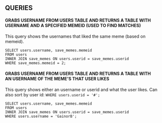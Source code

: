## QUERIES

#### GRABS USERNAME FROM USERS TABLE AND RETURNS A TABLE WITH USERNAME AND A SPECIFIED MEMEID (USED TO FIND MATCHES)
This query shows the usernames that liked the same meme (based on memeid).
````
SELECT users.username, save_memes.memeid
FROM users
INNER JOIN save_memes ON users.userid = save_memes.userid
WHERE save_memes.memeid = 2;
````

#### GRABS USERNAME FROM USERS TABLE AND RETURNS A TABLE WITH AN USERNAME OF THE MEME'S THAT USER LIKES
This query shows either an username or userid and what the user likes.
Can also sort by user id:
``
WHERE users.userid = '#';
``

````
SELECT users.username, save_memes.memeid
FROM users
INNER JOIN save_memes ON users.userid = save_memes.userid
WHERE users.username = 'GainorB';
````

